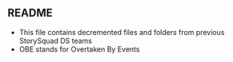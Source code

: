 ## README

- This file contains decremented files and folders from previous StorySquad DS teams
- OBE stands for Overtaken By Events